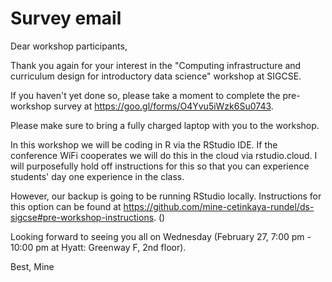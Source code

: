 # Survey email

Dear workshop participants,

Thank you again for your interest in the "Computing infrastructure and curriculum design for introductory data science" workshop at SIGCSE.

If you haven't yet done so, please take a moment to complete the pre-workshop survey at https://goo.gl/forms/O4Yvu5iWzk6Su0743.

Please make sure to bring a fully charged laptop with you to the workshop. 

In this workshop we will be coding in R via the RStudio IDE. If the conference WiFi cooperates we will do this in the cloud via rstudio.cloud. I will purposefully hold off instructions for this so that you can experience students' day one experience in the class.

However, our backup is going to be running RStudio locally. Instructions for this option can be found at https://github.com/mine-cetinkaya-rundel/ds-sigcse#pre-workshop-instructions. ()

Looking forward to seeing you all on Wednesday (February 27, 7:00 pm - 10:00 pm at Hyatt: Greenway F, 2nd floor).

Best,
Mine